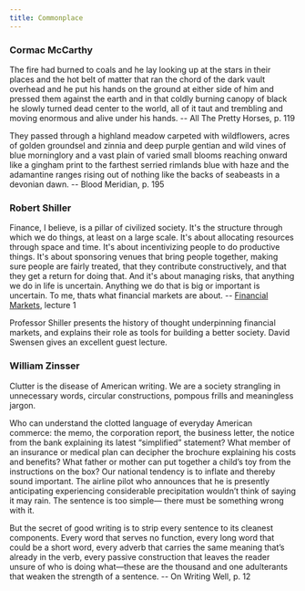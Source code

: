 ```yaml
---
title: Commonplace
---
```


### Cormac McCarthy

The fire had burned to coals and he lay looking up at the stars in their places and the hot belt of matter that ran the chord of the dark vault overhead and he put his hands on the ground at either side of him and pressed them against the earth and in that coldly burning canopy of black he slowly turned dead center to the world, all of it taut and trembling and moving enormous and alive under his hands.
-- All The Pretty Horses, p. 119

They passed through a highland meadow carpeted with wildflowers, acres of golden groundsel and zinnia and deep purple gentian and wild vines of blue morninglory and a vast plain of varied small blooms reaching onward like a gingham print to the farthest serried rimlands blue with haze and the adamantine ranges rising out of nothing like the backs of seabeasts in a devonian dawn.
-- Blood Meridian, p. 195

### Robert Shiller

Finance, I believe, is a pillar of civilized society. It's the structure through which we do things, at least on a large scale. It's about allocating resources through space and time. It's about incentivizing people to do productive things. It's about sponsoring venues that bring people together, making sure people are fairly treated, that they contribute constructively, and that they get a return for doing that. And it's about managing risks, that anything we do in life is uncertain. Anything we do that is big or important is uncertain. To me, thats what financial markets are about. -- [Financial Markets](https://www.youtube.com/watch?v=WQui_3Hpmmc&list=PL8FB14A2200B87185), lecture 1

Professor Shiller presents the history of thought underpinning financial markets, and explains their role as tools for building a better society. David Swensen gives an excellent guest lecture.

### William Zinsser

Clutter is the disease of American writing. We are a society strangling in unnecessary words, circular constructions, pompous frills and meaningless jargon.

Who can understand the clotted language of everyday American commerce:
the memo, the corporation report, the business letter, the notice from the bank
explaining its latest “simplified” statement? What member of an insurance or
medical plan can decipher the brochure explaining his costs and benefits? What
father or mother can put together a child’s toy from the instructions on the box?
Our national tendency is to inflate and thereby sound important. The airline pilot
who announces that he is presently anticipating experiencing considerable
precipitation wouldn’t think of saying it may rain. The sentence is too simple—
there must be something wrong with it.

But the secret of good writing is to strip every sentence to its cleanest
components. Every word that serves no function, every long word that could be
a short word, every adverb that carries the same meaning that’s already in the
verb, every passive construction that leaves the reader unsure of who is doing
what—these are the thousand and one adulterants that weaken the strength of
a sentence. -- On Writing Well, p. 12
